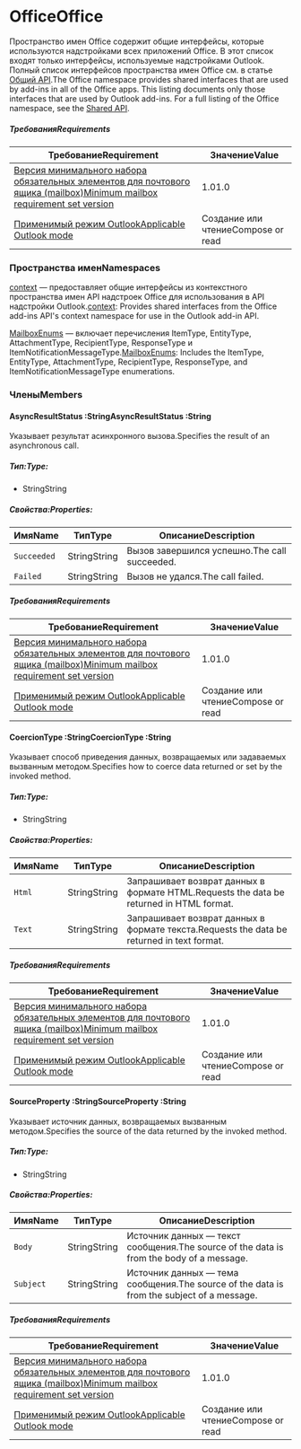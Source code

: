  

# <a name="office"></a><span data-ttu-id="badf6-101">Office</span><span class="sxs-lookup"><span data-stu-id="badf6-101">Office</span></span>

<span data-ttu-id="badf6-p101">Пространство имен Office содержит общие интерфейсы, которые используются надстройками всех приложений Office. В этот список входят только интерфейсы, используемые надстройками Outlook. Полный список интерфейсов пространства имен Office см. в статье [Общий API](/javascript/api/office).</span><span class="sxs-lookup"><span data-stu-id="badf6-p101">The Office namespace provides shared interfaces that are used by add-ins in all of the Office apps. This listing documents only those interfaces that are used by Outlook add-ins. For a full listing of the Office namespace, see the [Shared API](/javascript/api/office).</span></span>

##### <a name="requirements"></a><span data-ttu-id="badf6-104">Требования</span><span class="sxs-lookup"><span data-stu-id="badf6-104">Requirements</span></span>

|<span data-ttu-id="badf6-105">Требование</span><span class="sxs-lookup"><span data-stu-id="badf6-105">Requirement</span></span>| <span data-ttu-id="badf6-106">Значение</span><span class="sxs-lookup"><span data-stu-id="badf6-106">Value</span></span>|
|---|---|
|[<span data-ttu-id="badf6-107">Версия минимального набора обязательных элементов для почтового ящика (mailbox)</span><span class="sxs-lookup"><span data-stu-id="badf6-107">Minimum mailbox requirement set version</span></span>](/office/dev/add-ins/reference/requirement-sets/outlook-api-requirement-sets)| <span data-ttu-id="badf6-108">1.0</span><span class="sxs-lookup"><span data-stu-id="badf6-108">1.0</span></span>|
|[<span data-ttu-id="badf6-109">Применимый режим Outlook</span><span class="sxs-lookup"><span data-stu-id="badf6-109">Applicable Outlook mode</span></span>](https://docs.microsoft.com/outlook/add-ins/#extension-points)| <span data-ttu-id="badf6-110">Создание или чтение</span><span class="sxs-lookup"><span data-stu-id="badf6-110">Compose or read</span></span>|

### <a name="namespaces"></a><span data-ttu-id="badf6-111">Пространства имен</span><span class="sxs-lookup"><span data-stu-id="badf6-111">Namespaces</span></span>

<span data-ttu-id="badf6-112">[context](Office.context.md) — предоставляет общие интерфейсы из контекстного пространства имен API надстроек Office для использования в API надстройки Outlook.</span><span class="sxs-lookup"><span data-stu-id="badf6-112">[context](Office.context.md): Provides shared interfaces from the Office add-ins API's context namespace for use in the Outlook add-in API.</span></span>

<span data-ttu-id="badf6-113">[MailboxEnums](/javascript/api/outlook/office.mailboxenums.attachmenttype) — включает перечисления ItemType, EntityType, AttachmentType, RecipientType, ResponseType и ItemNotificationMessageType.</span><span class="sxs-lookup"><span data-stu-id="badf6-113">[MailboxEnums](/javascript/api/outlook/office.mailboxenums.attachmenttype): Includes the ItemType, EntityType, AttachmentType, RecipientType, ResponseType, and ItemNotificationMessageType enumerations.</span></span>

### <a name="members"></a><span data-ttu-id="badf6-114">Члены</span><span class="sxs-lookup"><span data-stu-id="badf6-114">Members</span></span>

####  <a name="asyncresultstatus-string"></a><span data-ttu-id="badf6-115">AsyncResultStatus :String</span><span class="sxs-lookup"><span data-stu-id="badf6-115">AsyncResultStatus :String</span></span>

<span data-ttu-id="badf6-116">Указывает результат асинхронного вызова.</span><span class="sxs-lookup"><span data-stu-id="badf6-116">Specifies the result of an asynchronous call.</span></span>

##### <a name="type"></a><span data-ttu-id="badf6-117">Тип:</span><span class="sxs-lookup"><span data-stu-id="badf6-117">Type:</span></span>

*   <span data-ttu-id="badf6-118">String</span><span class="sxs-lookup"><span data-stu-id="badf6-118">String</span></span>

##### <a name="properties"></a><span data-ttu-id="badf6-119">Свойства:</span><span class="sxs-lookup"><span data-stu-id="badf6-119">Properties:</span></span>

|<span data-ttu-id="badf6-120">Имя</span><span class="sxs-lookup"><span data-stu-id="badf6-120">Name</span></span>| <span data-ttu-id="badf6-121">Тип</span><span class="sxs-lookup"><span data-stu-id="badf6-121">Type</span></span>| <span data-ttu-id="badf6-122">Описание</span><span class="sxs-lookup"><span data-stu-id="badf6-122">Description</span></span>|
|---|---|---|
|`Succeeded`| <span data-ttu-id="badf6-123">String</span><span class="sxs-lookup"><span data-stu-id="badf6-123">String</span></span>|<span data-ttu-id="badf6-124">Вызов завершился успешно.</span><span class="sxs-lookup"><span data-stu-id="badf6-124">The call succeeded.</span></span>|
|`Failed`| <span data-ttu-id="badf6-125">String</span><span class="sxs-lookup"><span data-stu-id="badf6-125">String</span></span>|<span data-ttu-id="badf6-126">Вызов не удался.</span><span class="sxs-lookup"><span data-stu-id="badf6-126">The call failed.</span></span>|

##### <a name="requirements"></a><span data-ttu-id="badf6-127">Требования</span><span class="sxs-lookup"><span data-stu-id="badf6-127">Requirements</span></span>

|<span data-ttu-id="badf6-128">Требование</span><span class="sxs-lookup"><span data-stu-id="badf6-128">Requirement</span></span>| <span data-ttu-id="badf6-129">Значение</span><span class="sxs-lookup"><span data-stu-id="badf6-129">Value</span></span>|
|---|---|
|[<span data-ttu-id="badf6-130">Версия минимального набора обязательных элементов для почтового ящика (mailbox)</span><span class="sxs-lookup"><span data-stu-id="badf6-130">Minimum mailbox requirement set version</span></span>](/office/dev/add-ins/reference/requirement-sets/outlook-api-requirement-sets)| <span data-ttu-id="badf6-131">1.0</span><span class="sxs-lookup"><span data-stu-id="badf6-131">1.0</span></span>|
|[<span data-ttu-id="badf6-132">Применимый режим Outlook</span><span class="sxs-lookup"><span data-stu-id="badf6-132">Applicable Outlook mode</span></span>](https://docs.microsoft.com/outlook/add-ins/#extension-points)| <span data-ttu-id="badf6-133">Создание или чтение</span><span class="sxs-lookup"><span data-stu-id="badf6-133">Compose or read</span></span>|
####  <a name="coerciontype-string"></a><span data-ttu-id="badf6-134">CoercionType :String</span><span class="sxs-lookup"><span data-stu-id="badf6-134">CoercionType :String</span></span>

<span data-ttu-id="badf6-135">Указывает способ приведения данных, возвращаемых или задаваемых вызванным методом.</span><span class="sxs-lookup"><span data-stu-id="badf6-135">Specifies how to coerce data returned or set by the invoked method.</span></span>

##### <a name="type"></a><span data-ttu-id="badf6-136">Тип:</span><span class="sxs-lookup"><span data-stu-id="badf6-136">Type:</span></span>

*   <span data-ttu-id="badf6-137">String</span><span class="sxs-lookup"><span data-stu-id="badf6-137">String</span></span>

##### <a name="properties"></a><span data-ttu-id="badf6-138">Свойства:</span><span class="sxs-lookup"><span data-stu-id="badf6-138">Properties:</span></span>

|<span data-ttu-id="badf6-139">Имя</span><span class="sxs-lookup"><span data-stu-id="badf6-139">Name</span></span>| <span data-ttu-id="badf6-140">Тип</span><span class="sxs-lookup"><span data-stu-id="badf6-140">Type</span></span>| <span data-ttu-id="badf6-141">Описание</span><span class="sxs-lookup"><span data-stu-id="badf6-141">Description</span></span>|
|---|---|---|
|`Html`| <span data-ttu-id="badf6-142">String</span><span class="sxs-lookup"><span data-stu-id="badf6-142">String</span></span>|<span data-ttu-id="badf6-143">Запрашивает возврат данных в формате HTML.</span><span class="sxs-lookup"><span data-stu-id="badf6-143">Requests the data be returned in HTML format.</span></span>|
|`Text`| <span data-ttu-id="badf6-144">String</span><span class="sxs-lookup"><span data-stu-id="badf6-144">String</span></span>|<span data-ttu-id="badf6-145">Запрашивает возврат данных в формате текста.</span><span class="sxs-lookup"><span data-stu-id="badf6-145">Requests the data be returned in text format.</span></span>|

##### <a name="requirements"></a><span data-ttu-id="badf6-146">Требования</span><span class="sxs-lookup"><span data-stu-id="badf6-146">Requirements</span></span>

|<span data-ttu-id="badf6-147">Требование</span><span class="sxs-lookup"><span data-stu-id="badf6-147">Requirement</span></span>| <span data-ttu-id="badf6-148">Значение</span><span class="sxs-lookup"><span data-stu-id="badf6-148">Value</span></span>|
|---|---|
|[<span data-ttu-id="badf6-149">Версия минимального набора обязательных элементов для почтового ящика (mailbox)</span><span class="sxs-lookup"><span data-stu-id="badf6-149">Minimum mailbox requirement set version</span></span>](/office/dev/add-ins/reference/requirement-sets/outlook-api-requirement-sets)| <span data-ttu-id="badf6-150">1.0</span><span class="sxs-lookup"><span data-stu-id="badf6-150">1.0</span></span>|
|[<span data-ttu-id="badf6-151">Применимый режим Outlook</span><span class="sxs-lookup"><span data-stu-id="badf6-151">Applicable Outlook mode</span></span>](https://docs.microsoft.com/outlook/add-ins/#extension-points)| <span data-ttu-id="badf6-152">Создание или чтение</span><span class="sxs-lookup"><span data-stu-id="badf6-152">Compose or read</span></span>|
####  <a name="sourceproperty-string"></a><span data-ttu-id="badf6-153">SourceProperty :String</span><span class="sxs-lookup"><span data-stu-id="badf6-153">SourceProperty :String</span></span>

<span data-ttu-id="badf6-154">Указывает источник данных, возвращаемых вызванным методом.</span><span class="sxs-lookup"><span data-stu-id="badf6-154">Specifies the source of the data returned by the invoked method.</span></span>

##### <a name="type"></a><span data-ttu-id="badf6-155">Тип:</span><span class="sxs-lookup"><span data-stu-id="badf6-155">Type:</span></span>

*   <span data-ttu-id="badf6-156">String</span><span class="sxs-lookup"><span data-stu-id="badf6-156">String</span></span>

##### <a name="properties"></a><span data-ttu-id="badf6-157">Свойства:</span><span class="sxs-lookup"><span data-stu-id="badf6-157">Properties:</span></span>

|<span data-ttu-id="badf6-158">Имя</span><span class="sxs-lookup"><span data-stu-id="badf6-158">Name</span></span>| <span data-ttu-id="badf6-159">Тип</span><span class="sxs-lookup"><span data-stu-id="badf6-159">Type</span></span>| <span data-ttu-id="badf6-160">Описание</span><span class="sxs-lookup"><span data-stu-id="badf6-160">Description</span></span>|
|---|---|---|
|`Body`| <span data-ttu-id="badf6-161">String</span><span class="sxs-lookup"><span data-stu-id="badf6-161">String</span></span>|<span data-ttu-id="badf6-162">Источник данных — текст сообщения.</span><span class="sxs-lookup"><span data-stu-id="badf6-162">The source of the data is from the body of a message.</span></span>|
|`Subject`| <span data-ttu-id="badf6-163">String</span><span class="sxs-lookup"><span data-stu-id="badf6-163">String</span></span>|<span data-ttu-id="badf6-164">Источник данных — тема сообщения.</span><span class="sxs-lookup"><span data-stu-id="badf6-164">The source of the data is from the subject of a message.</span></span>|

##### <a name="requirements"></a><span data-ttu-id="badf6-165">Требования</span><span class="sxs-lookup"><span data-stu-id="badf6-165">Requirements</span></span>

|<span data-ttu-id="badf6-166">Требование</span><span class="sxs-lookup"><span data-stu-id="badf6-166">Requirement</span></span>| <span data-ttu-id="badf6-167">Значение</span><span class="sxs-lookup"><span data-stu-id="badf6-167">Value</span></span>|
|---|---|
|[<span data-ttu-id="badf6-168">Версия минимального набора обязательных элементов для почтового ящика (mailbox)</span><span class="sxs-lookup"><span data-stu-id="badf6-168">Minimum mailbox requirement set version</span></span>](/office/dev/add-ins/reference/requirement-sets/outlook-api-requirement-sets)| <span data-ttu-id="badf6-169">1.0</span><span class="sxs-lookup"><span data-stu-id="badf6-169">1.0</span></span>|
|[<span data-ttu-id="badf6-170">Применимый режим Outlook</span><span class="sxs-lookup"><span data-stu-id="badf6-170">Applicable Outlook mode</span></span>](https://docs.microsoft.com/outlook/add-ins/#extension-points)| <span data-ttu-id="badf6-171">Создание или чтение</span><span class="sxs-lookup"><span data-stu-id="badf6-171">Compose or read</span></span>|